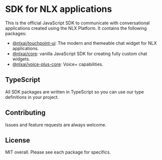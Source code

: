 # SDK for NLX applications

This is the official JavaScript SDK to communicate with conversational applications created using the NLX Platform. It contains the following packages:

- [@nlxai/touchpoint-ui](https://github.com/nlxai/sdk/tree/main/packages/touchpoint-ui): The modern and themeable chat widget for NLX applications.
- [@nlxai/core](https://github.com/nlxai/sdk/tree/main/packages/core): vanilla JavaScript SDK for creating fully custom chat widgets.
- [@nlxai/voice-plus-core](https://github.com/nlxai/sdk/tree/main/packages/voice-plus-core): Voice+ capabilities.

## TypeScript

All SDK packages are written in TypeScript so you can use our type definitions in your project.

## Contributing

Issues and feature requests are always welcome.

## License

MIT overall. Please see each package for specifics.
